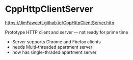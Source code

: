 # CppHttpClientServer

https://JimFawcett.github.io/CppHttpClientServer.http

Prototype HTTP client and server -- not ready for prime time
  - Server supports Chrome and Firefox clients
  - needs Multi-threaded apartment server
  - now has single-thraded apartment server
